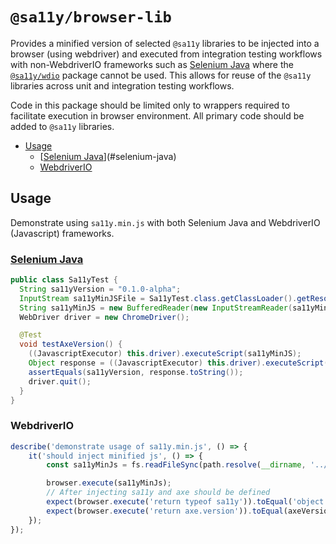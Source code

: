# `@sa11y/browser-lib`

Provides a minified version of selected `@sa11y` libraries to be injected into a browser (using webdriver) and executed from integration testing workflows with non-WebdriverIO frameworks such as [Selenium Java] where the [`@sa11y/wdio`](../wdio/README.md) package cannot be used. This allows for reuse of the `@sa11y` libraries across unit and integration testing workflows.

Code in this package should be limited only to wrappers required to facilitate execution in browser environment. All primary code should be added to `@sa11y` libraries.

<!-- START doctoc generated TOC please keep comment here to allow auto update -->
<!-- DON'T EDIT THIS SECTION, INSTEAD RE-RUN doctoc TO UPDATE -->


- [Usage](#usage)
  - [[Selenium Java]](#selenium-java)
  - [WebdriverIO](#webdriverio)

<!-- END doctoc generated TOC please keep comment here to allow auto update -->

## Usage

Demonstrate using `sa11y.min.js` with both Selenium Java and WebdriverIO (Javascript) frameworks.

### [Selenium Java]

```java
public class Sa11yTest {
  String sa11yVersion = "0.1.0-alpha";
  InputStream sa11yMinJSFile = Sa11yTest.class.getClassLoader().getResourceAsStream("sa11y.min.js");
  String sa11yMinJS = new BufferedReader(new InputStreamReader(sa11yMinJSFile)).lines().collect(Collectors.joining());
  WebDriver driver = new ChromeDriver();

  @Test
  void testAxeVersion() {
    ((JavascriptExecutor) this.driver).executeScript(sa11yMinJS);
    Object response = ((JavascriptExecutor) this.driver).executeScript("return sa11y.version;");
    assertEquals(sa11yVersion, response.toString());
    driver.quit();
  }
}
```

### WebdriverIO

```javascript
describe('demonstrate usage of sa11y.min.js', () => {
    it('should inject minified js', () => {
        const sa11yMinJs = fs.readFileSync(path.resolve(__dirname, '../dist/sa11y.min.js')).toString();

        browser.execute(sa11yMinJs);
        // After injecting sa11y and axe should be defined
        expect(browser.execute('return typeof sa11y')).toEqual('object');
        expect(browser.execute('return axe.version')).toEqual(axeVersion);
    });
});
```

[selenium java]: https://www.selenium.dev/selenium/docs/api/java/index.html
